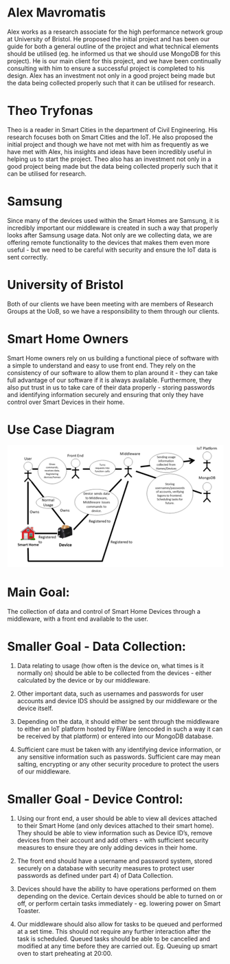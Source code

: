 # Alex Mavromatis
Alex works as a research associate for the high performance network group at University of Bristol. He proposed the initial project and has been our guide for both a general outline of the project and what technical elements should be utilised (eg. he informed us that we should use MongoDB for this project). He is our main client for this project, and we have been continually consulting with him to ensure a successful project is completed to his design. Alex has an investment not only in a good project being made but the data being collected properly such that it can be utilised for research.

# Theo Tryfonas
Theo is a reader in Smart Cities in the department of Civil Engineering. His research focuses both on Smart Cities and the IoT. He also proposed the initial project and though we have not met with him as frequently as we have met with Alex, his insights and ideas have been incredibly useful in helping us to start the project. Theo also has an investment not only in a good project being made but the data being collected properly such that it can be utilised for research.

# Samsung
Since many of the devices used within the Smart Homes are Samsung, it is incredibly important our middleware is created in such a way that properly looks after Samsung usage data. Not only are we collecting data, we are offering remote functionality to the devices that makes them even more useful - but we need to be careful with security and ensure the IoT data is sent correctly.

# University of Bristol
Both of our clients we have been meeting with are members of Research Groups at the UoB, so we have a responsibility to them through our clients.

# Smart Home Owners
Smart Home owners rely on us building a functional piece of software with a simple to understand and easy to use front end. They rely on the consistency of our software to allow them to plan around it - they can take full advantage of our software if it is always available. Furthermore, they also put trust in us to take care of their data properly - storing passwords and identifying information securely and ensuring that only they have control over Smart Devices in their home. 

# Use Case Diagram

![alt text](UseCaseDiagram.png "Use Case Diagram")

# Main Goal:

The collection of data and control of Smart Home Devices through a middleware, with a front end available to the user.

# Smaller Goal - Data Collection:

1.  Data relating to usage (how often is the device on, what times is it normally on) should be able to be collected from the devices - either calculated by the device or by our middleware.

2. Other important data, such as usernames and passwords for user accounts and device IDS should be assigned by our middleware or the device itself.

3. Depending on the data, it should either be sent through the middleware to either an IoT platform hosted by FiWare (encoded in such a way it can be received by that platform) or entered into our MongoDB database.

4. Sufficient care must be taken with any identifying device information, or any sensitive information such as passwords. Sufficient care may mean salting, encrypting or any other security procedure to protect the users of our middleware.

# Smaller Goal - Device Control:

1. Using our front end, a user should be able to view all devices attached to their Smart Home (and only devices attached to their smart home). They should be able to view information such as Device ID’s, remove devices from their account and add others - with sufficient security measures to ensure they are only adding devices in their home.

2. The front end should have a username and password system, stored securely on a database with security measures to protect user passwords as defined under part 4) of Data Collection.

3. Devices should have the ability to have operations performed on them depending on the device. Certain devices should be able to turned on or off, or perform certain tasks immediately - eg. lowering power on Smart Toaster.

4. Our middleware should also allow for tasks to be queued and performed at a set time. This should not require any further interaction after the task is scheduled. Queued tasks should be able to be cancelled and modified at any time before they are carried out. Eg. Queuing up smart oven to start preheating at 20:00.
